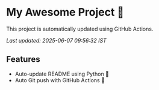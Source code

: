 # My Awesome Project 🚀

This project is automatically updated using GitHub Actions.

_Last updated: 2025-06-07 09:56:32 IST_

## Features
- Auto-update README using Python 🐍
- Auto Git push with GitHub Actions 🤖
